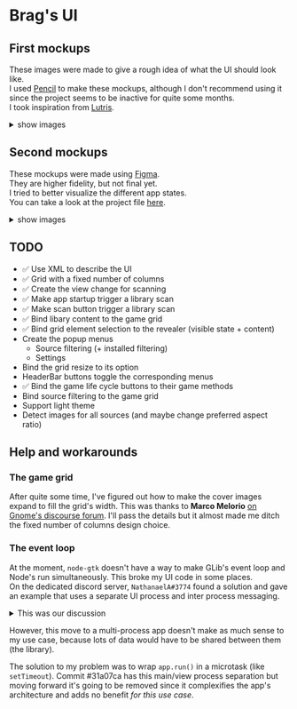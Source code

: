 # Brag's UI

## First mockups
These images were made to give a rough idea of what the UI should look like.  
I used [Pencil](https://pencil.evolus.vn/) to make these mockups, although I 
don't recommend using it since the project seems to be inactive for quite some 
months.  
I took inspiration from [Lutris](https://github.com/lutris/lutris).  

<details>
    <summary>show images</summary>
    <table>
        <tr>
            <th>Games grid, default view</th>
            <th>Scanning view, replacing the default view</th>
        </tr>
        <tr>
            <td><img src="mockup1.png"></td>
            <td><img src="mockup2.png"></td>
        </tr>
        <tr>
            <th>Game info popover with a start button</th>
            <th>Game info with a stop and kill button</th>
        </tr>
        <tr>
            <td><img src="mockup3.png"></td>
            <td><img src="mockup4.png"></td>
        </tr>
    </table>
</details>

## Second mockups
These mockups were made using [Figma](https://figma.com).  
They are higher fidelity, but not final yet.  
I tried to better visualize the different app states.  
You can take a look at the project file [here](https://www.figma.com/file/YcTUGVEvarxrgpq01VkieN/Brag-launcher---Second-mockups).

<details>
    <summary>show images</summary>
    <table>
        <tr>
            <th>Browsing view</th>
            <th>Scanning view</th>
        </tr>
        <tr>
            <td><img src="mockup5-browsing-view.png"></td>
            <td><img src="mockup6-scanning-view.png"></td>
        </tr>
        <tr>
            <th>Selection view</th>
            <th>Life cycle view</th>
        </tr>
        <tr>
            <td><img src="mockup7-selection-view.png"></td>
            <td><img src="mockup8-life-cycle-view.png"></td>
        </tr>
    </table>
</details>

## TODO
* ✅ Use XML to describe the UI
* ✅ Grid with a fixed number of columns
* ✅ Create the view change for scanning
* ✅ Make app startup trigger a library scan
* ✅ Make scan button trigger a library scan
* ✅ Bind libary content to the game grid
* ✅ Bind grid element selection to the revealer (visible state + content)
* Create the popup menus
	* Source filtering (+ installed filtering)
	* Settings
* Bind the grid resize to its option
* HeaderBar buttons toggle the corresponding menus
* ✅ Bind the game life cycle buttons to their game methods
* Bind source filtering to the game grid
* Support light theme
* Detect images for all sources (and maybe change preferred aspect ratio)

## Help and workarounds

### The game grid 
After quite some time, I've figured out how to make the cover images expand to 
fill the grid's width. This was thanks to **Marco Melorio** 
[on Gnome's discourse forum](https://discourse.gnome.org/t/how-to-make-an-image-fill-the-width-of-a-box-and-keep-aspect-ratio/7980/6?u=geoffreycoulaud).
I'll pass the details but it almost made me ditch the fixed number of columns 
design choice.


### The event loop
At the moment, `node-gtk` doesn't have a way to make GLib's event loop and 
Node's run simultaneously. This broke my UI code in some places.  
On the dedicated discord server, `NathanaelA#3774` found a solution and gave an 
example that uses a separate UI process and inter process messaging.

<details>
<summary>This was our discussion</summary>

NathanaelA:
<blockquote>
`Promises` appear to work fine for me in the GTK3 code as my Webkit browser 
code uses promises and async code and everything works, not sure on GTK4.   
However, one easy way around this issue is to use node-gtk only for the UI.
I had to pivot to this design because I actually needed both a GTK 3 and GTK 4
window open at the same time and that is impossible to do in a single process
(even Python and GJS will error out ).    
Unfortunately I need to access a WebKit occasionally and on my version of
Linux it forces GTK3 to be loaded when it is loaded).   
GTK 4 I used for everything else as it has a much nicer api.   
So my app I now have it built like this:
Node (Primary Process and virtually all logic, NO visual UI from this one, it 
is unaware of GTK)  
 -> (optional) Forked Node (GTK 4) primary app window  
 -> (optional) Forked Node (GTK 3) WebKit window 

It does use a few more megs of memory when I start any of the GTK forks, but 
the primary node instance has no issues with the setTimeout or Promises or 
anything dealing with the message loops as GTK is not running in it.  
And the forked nodes can be open as many times as needed and can be fairly 
dumb as they can directly just send any and all events back to the primary 
node process.

In addition you get real multitasking in some areas as the primary node 
process isn't held up by anything either of the GTK processes are doing. 😉
</blockquote>

Me:
<blockquote>
This is promising (pun intended), I will have to check this more in detail and 
maybe look at some code if you don't mind sharing ?  
I'll gladly pass the "rewrite your app to use another runtime" thing
</blockquote>

NathanaelA:
<blockquote>
I haven't released anything of what I'm doing yet.   
Here is the base part that should help you get started:

<pre><code>"use strict";

let child_app = null;
let child_browser = null;

import { fork } from "node:child_process"

console.log("Application Starting");
start_mainView()
start_webView();

function start_webView() {
    child_browser = fork("webview.mjs", [], {
        cwd: "./webview/"        
    });
    child_browser.on("message", (m) => {
        console.log("Child sent message", m);
        handleWebViewMessage(m);
    })
    child_browser.on("close", () => {
        console.log("Child  Quit");
        child_browser = null;
    })    
}

function start_mainView() {
    child_app = fork("mainview.mjs", [], {
        cwd: "./application/",
    });
    child_app.on("message", (m) => {
        console.log("Child sent message", m);
        handle_mainViewMessage(m);
    });
    child_app.on("close", () => {
        console.log("Child Quit"); 
        child_app = null;       
    });
}
</code></pre>

And basically a child is like this (this is the start of my webview app):

<pre><code>"use strict";

import {Application, GTKConfig} from "node-gtk-ui";
const WebKit = GTKConfig.Webkit; // Force loading of WebKit which will force GTK3 (or GTK4 later versions)

// Are we a child?
if (process.channel) {
    process.on("message", (m) => {
        switch (m.type) {
            case 'quit': process.exit(0); break;
            case 'status': process.send({status: 1}); break;
            case '...': // Other messages we want to handle
        }
    });
}
const app = new Application( {width: 800, height: 800, title: "Login"});

let stackLayout = app.document.createElement("div");
app.document.appendChild(stackLayout);
let webview = app.document.createElement("webview");
stackLayout.appendChild(webview);
webview.src = "https://nativescript.tools/";
</code></pre>

</blockquote>
</details>


However, this move to a multi-process app doesn't make as much sense to my use
case, because lots of data would have to be shared between them (the library).  

The solution to my problem was to wrap `app.run()` in a microtask (like 
`setTimeout`).
Commit #31a07ca has this main/view process separation but moving 
forward it's going to be removed since it complexifies the app's architecture
and adds no benefit *for this use case*.